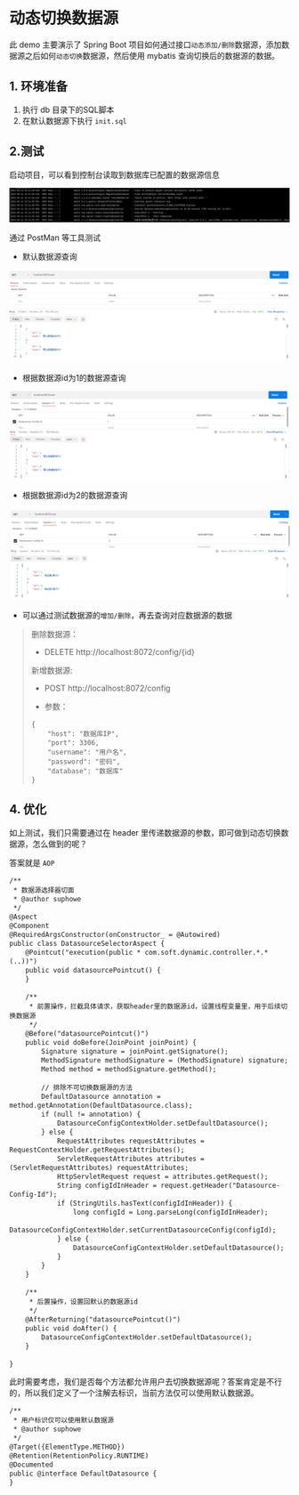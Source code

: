 # 动态切换数据源

此 demo 主要演示了 Spring Boot 项目如何通过接口`动态添加/删除`数据源，添加数据源之后如何`动态切换`数据源，然后使用 mybatis 查询切换后的数据源的数据。

## 1. 环境准备

1. 执行 db 目录下的SQL脚本
2. 在默认数据源下执行 `init.sql`

## 2.测试
启动项目，可以看到控制台读取到数据库已配置的数据源信息

![image-1](./doc/picture/062351.png)

通过 PostMan 等工具测试

- 默认数据源查询

![image-2](./doc/picture/062353.png)

- 根据数据源id为1的数据源查询

![image-3](./doc/picture/062354.png)

- 根据数据源id为2的数据源查询

![image-4](./doc/picture/062355.png)

- 可以通过测试数据源的`增加/删除`，再去查询对应数据源的数据

> 删除数据源：
>
> - DELETE http://localhost:8072/config/{id}
>
> 新增数据源:
>
> - POST http://localhost:8072/config
>
> - 参数：
>
> ```
> {
>     "host": "数据库IP",
>     "port": 3306,
>     "username": "用户名",
>     "password": "密码",
>     "database": "数据库"
> }
> ```

## 4. 优化

如上测试，我们只需要通过在 header 里传递数据源的参数，即可做到动态切换数据源，怎么做到的呢？

答案就是 `AOP`

```
/**
 * 数据源选择器切面
 * @author suphowe
 */
@Aspect
@Component
@RequiredArgsConstructor(onConstructor_ = @Autowired)
public class DatasourceSelectorAspect {
    @Pointcut("execution(public * com.soft.dynamic.controller.*.*(..))")
    public void datasourcePointcut() {
    }

    /**
     * 前置操作，拦截具体请求，获取header里的数据源id，设置线程变量里，用于后续切换数据源
     */
    @Before("datasourcePointcut()")
    public void doBefore(JoinPoint joinPoint) {
        Signature signature = joinPoint.getSignature();
        MethodSignature methodSignature = (MethodSignature) signature;
        Method method = methodSignature.getMethod();

        // 排除不可切换数据源的方法
        DefaultDatasource annotation = method.getAnnotation(DefaultDatasource.class);
        if (null != annotation) {
            DatasourceConfigContextHolder.setDefaultDatasource();
        } else {
            RequestAttributes requestAttributes = RequestContextHolder.getRequestAttributes();
            ServletRequestAttributes attributes = (ServletRequestAttributes) requestAttributes;
            HttpServletRequest request = attributes.getRequest();
            String configIdInHeader = request.getHeader("Datasource-Config-Id");
            if (StringUtils.hasText(configIdInHeader)) {
                long configId = Long.parseLong(configIdInHeader);
                DatasourceConfigContextHolder.setCurrentDatasourceConfig(configId);
            } else {
                DatasourceConfigContextHolder.setDefaultDatasource();
            }
        }
    }

    /**
     * 后置操作，设置回默认的数据源id
     */
    @AfterReturning("datasourcePointcut()")
    public void doAfter() {
        DatasourceConfigContextHolder.setDefaultDatasource();
    }

}
```

此时需要考虑，我们是否每个方法都允许用户去切换数据源呢？答案肯定是不行的，所以我们定义了一个注解去标识，当前方法仅可以使用默认数据源。

```
/**
 * 用户标识仅可以使用默认数据源
 * @author suphowe
 */
@Target({ElementType.METHOD})
@Retention(RetentionPolicy.RUNTIME)
@Documented
public @interface DefaultDatasource {
}
```